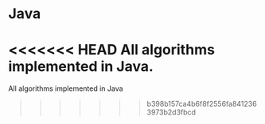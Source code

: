 # Java
<<<<<<< HEAD
All algorithms implemented in Java.
=======
All algorithms implemented in Java
>>>>>>> b398b157ca4b6f8f2556fa8412363973b2d3fbcd
